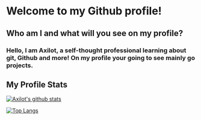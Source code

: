 # Welcome to my Github profile!

## Who am I and what will you see on my profile?

### Hello, I am Axilot, a self-thought professional learning about git, Github and more! On my profile your going to see mainly go projects.

## My Profile Stats

[![Axilot's github stats](https://github-readme-stats.vercel.app/api?username=Axilot&theme=tokyonight&show_icons=true)](https://github.com/Axilot)

[![Top Langs](https://github-readme-stats.vercel.app/api/top-langs/?username=Axilot)](https://github.com/Axilot)
